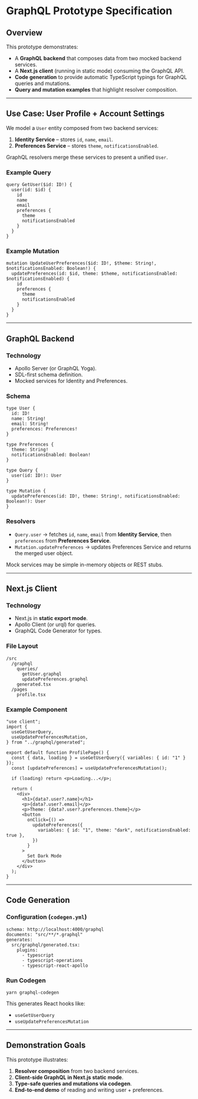 # GraphQL Prototype Specification

## Overview

This prototype demonstrates:

- A **GraphQL backend** that composes data from two mocked backend services.
- A **Next.js client** (running in static mode) consuming the GraphQL API.
- **Code generation** to provide automatic TypeScript typings for GraphQL queries and mutations.
- **Query and mutation examples** that highlight resolver composition.

---

## Use Case: User Profile + Account Settings

We model a `User` entity composed from two backend services:

1. **Identity Service** – stores `id`, `name`, `email`.
2. **Preferences Service** – stores `theme`, `notificationsEnabled`.

GraphQL resolvers merge these services to present a unified `User`.

### Example Query

```
query GetUser($id: ID!) {
  user(id: $id) {
    id
    name
    email
    preferences {
      theme
      notificationsEnabled
    }
  }
}
```

### Example Mutation

```
mutation UpdateUserPreferences($id: ID!, $theme: String!, $notificationsEnabled: Boolean!) {
  updatePreferences(id: $id, theme: $theme, notificationsEnabled: $notificationsEnabled) {
    id
    preferences {
      theme
      notificationsEnabled
    }
  }
}
```

---

## GraphQL Backend

### Technology

- Apollo Server (or GraphQL Yoga).
- SDL-first schema definition.
- Mocked services for Identity and Preferences.

### Schema

```
type User {
  id: ID!
  name: String!
  email: String!
  preferences: Preferences!
}

type Preferences {
  theme: String!
  notificationsEnabled: Boolean!
}

type Query {
  user(id: ID!): User
}

type Mutation {
  updatePreferences(id: ID!, theme: String!, notificationsEnabled: Boolean!): User
}
```

### Resolvers

- `Query.user` → fetches `id`, `name`, `email` from **Identity Service**, then `preferences` from **Preferences Service**.
- `Mutation.updatePreferences` → updates Preferences Service and returns the merged user object.

Mock services may be simple in-memory objects or REST stubs.

---

## Next.js Client

### Technology

- Next.js in **static export mode**.
- Apollo Client (or urql) for queries.
- GraphQL Code Generator for types.

### File Layout

```
/src
  /graphql
    queries/
      getUser.graphql
      updatePreferences.graphql
    generated.tsx
  /pages
    profile.tsx
```

### Example Component

```tsx
"use client";
import {
  useGetUserQuery,
  useUpdatePreferencesMutation,
} from "../graphql/generated";

export default function ProfilePage() {
  const { data, loading } = useGetUserQuery({ variables: { id: "1" } });
  const [updatePreferences] = useUpdatePreferencesMutation();

  if (loading) return <p>Loading...</p>;

  return (
    <div>
      <h1>{data?.user?.name}</h1>
      <p>{data?.user?.email}</p>
      <p>Theme: {data?.user?.preferences.theme}</p>
      <button
        onClick={() =>
          updatePreferences({
            variables: { id: "1", theme: "dark", notificationsEnabled: true },
          })
        }
      >
        Set Dark Mode
      </button>
    </div>
  );
}
```

---

## Code Generation

### Configuration (`codegen.yml`)

```
schema: http://localhost:4000/graphql
documents: "src/**/*.graphql"
generates:
  src/graphql/generated.tsx:
    plugins:
      - typescript
      - typescript-operations
      - typescript-react-apollo
```

### Run Codegen

```
yarn graphql-codegen
```

This generates React hooks like:

- `useGetUserQuery`
- `useUpdatePreferencesMutation`

---

## Demonstration Goals

This prototype illustrates:

1. **Resolver composition** from two backend services.
2. **Client-side GraphQL in Next.js static mode**.
3. **Type-safe queries and mutations via codegen**.
4. **End-to-end demo** of reading and writing user + preferences.
